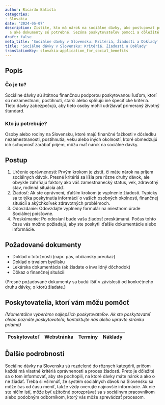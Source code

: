 ```yaml
---
author: Ricardo Batista
categories:
- Slovakia
date: '2024-06-07'
description: Zistite, kto má nárok na sociálne dávky, ako postupovať pri žiadosti
  a aké dokumenty sú potrebné. Sezóna poskytovateľov pomoci a dôležité rady pre žiadateľov.
draft: false
meta_title: 'Sociálne dávky v Slovensku: Kritériá, Žiadosti a Doklady'
title: 'Sociálne dávky v Slovensku: Kritériá, Žiadosti a Doklady'
translationKey: slovakia-application_for_social_benefits
---
```



## Popis
### Čo je to?
Sociálne dávky sú štátnou finančnou podporou poskytovanou ľuďom, ktorí sú nezamestnaní, postihnutí, starší alebo splňujú iné špecifické kritériá. Tieto dávky zabezpečujú, aby tieto osoby mohli udržiavať primeraný životný štandard.

### Kto ju potrebuje?
Osoby alebo rodiny na Slovensku, ktoré majú finančné ťažkosti v dôsledku nezamestnanosti, postihnutia, veku alebo iných okolností, ktoré obmedzujú ich schopnosť zarábať príjem, môžu mať nárok na sociálne dávky.

## Postup
1. Určenie oprávnenosti: Prvým krokom je zistiť, či máte nárok na príjem sociálnych dávok. Presné kritériá sa líšia pre rôzne druhy dávok, ale obvykle zahŕňajú faktory ako váš zamestnanecký status, vek, zdravotný stav, rodinná situácia atď.
2. Žiadosť: Ak ste oprávnení, ďalším krokom je vyplnenie žiadosti. Typicky sa to týka poskytnutia informácií o vašich osobných okolnosti, finančnej situácii a akýchkoľvek zdravotných problémoch.
3. Odovzdanie: Odovzdajte vyplnený formulár na miestnom úrade Sociálnej poisťovne.
4. Preskúmanie: Po odoslaní bude vaša žiadosť preskúmaná. Počas tohto času vás možno požiadajú, aby ste poskytli ďalšie dokumentácie alebo informácie.

## Požadované dokumenty
- Doklad o totožnosti (napr. pas, občiansky preukaz)
- Doklad o trvalom bydlisku
- Lekárska dokumentácia (ak žiadate o invalidný dôchodok)
- Dôkaz o finančnej situácii

(Presné požadované dokumenty sa budú líšiť v závislosti od konkrétneho druhu dávky, o ktorú žiadate.)

## Poskytovatelia, ktorí vám môžu pomôcť

_(Momentálne vyberáme najlepších poskytovateľov. Ak ste poskytovateľ alebo poznáte poskytovateľa, kontaktujte nás alebo upravte stránku priamo)_

| Poskytovateľ    |     Webstránka  |     Termíny      |       Náklady    |
| --------------- | --------------- |  :-------------: | :-------------: |

## Ďalšie podrobnosti
Sociálne dávky na Slovensku sú rozdelené do rôznych kategórií, pričom každá má vlastné kritériá oprávnenosti a proces žiadosti. Preto je dôležité sa o tom informovať, aby ste pochopili, na ktoré dávky máte nárok a ako o ne žiadať. Treba si všimnúť, že systém sociálnych dávok na Slovensku sa môže čas od času meniť, takže vždy overujte najnovšie informácie. Ak nie ste ničím istí, môže byť užitočné porozprávať sa s sociálnym pracovníkom alebo podobným odborníkom, ktorý vás môže sprevádzať procesom.